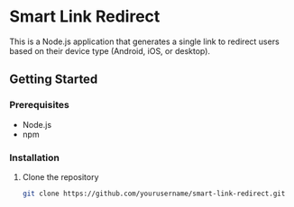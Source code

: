 # Smart Link Redirect

This is a Node.js application that generates a single link to redirect users based on their device type (Android, iOS, or desktop).

## Getting Started

### Prerequisites

- Node.js
- npm

### Installation

1. Clone the repository
   ```sh
   git clone https://github.com/yourusername/smart-link-redirect.git
   ```

